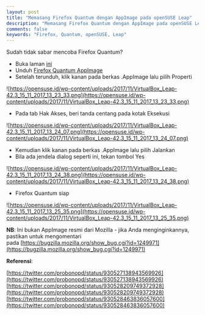 ```yaml
---
layout: post
title: "Memasang Firefox Quantum dengan AppImage pada openSUSE Leap"
description: "Memasang Firefox Quantum dengan AppImage pada openSUSE Leap"
comments: false
keywords: "Firefox, Quantum, openSUSE, Leap"
---
```


Sudah tidak sabar mencoba Firefox Quantum?

* Buka laman [ini](https://bintray.com/probono/AppImages/Firefox/57.0.glibc2.3.4#files)
* Unduh [Firefox Quantum AppImage](https://bintray.com/probono/AppImages/download_file?file_path=Firefox-57.0.glibc2.3.4-x86_64.AppImage)
* Setelah terunduh, klik kanan pada berkas .AppImage lalu pilih Properti

![https://opensuse.id/wp-content/uploads/2017/11/VirtualBox_Leap-42.3_15_11_2017_13_23_33.png](https://opensuse.id/wp-content/uploads/2017/11/VirtualBox_Leap-42.3_15_11_2017_13_23_33.png)

* Pada tab Hak Akses, beri tanda centang pada kotak Eksekusi

![https://opensuse.id/wp-content/uploads/2017/11/VirtualBox_Leap-42.3_15_11_2017_13_24_07.png](https://opensuse.id/wp-content/uploads/2017/11/VirtualBox_Leap-42.3_15_11_2017_13_24_07.png)

* Kemudian klik kanan pada berkas .AppImage lalu pilih Jalankan
* Bila ada jendela dialog seperti ini, tekan tombol Yes

![https://opensuse.id/wp-content/uploads/2017/11/VirtualBox_Leap-42.3_15_11_2017_13_24_38.png](https://opensuse.id/wp-content/uploads/2017/11/VirtualBox_Leap-42.3_15_11_2017_13_24_38.png)


* Firefox Quantum siap

![https://opensuse.id/wp-content/uploads/2017/11/VirtualBox_Leap-42.3_15_11_2017_13_25_35.png](https://opensuse.id/wp-content/uploads/2017/11/VirtualBox_Leap-42.3_15_11_2017_13_25_35.png)


**NB**: Ini bukan AppImage resmi dari Mozilla - jika Anda menginginkannya, pastikan untuk mengomentari pada [https://bugzilla.mozilla.org/show_bug.cgi?id=1249971](https://bugzilla.mozilla.org/show_bug.cgi?id=1249971)

**Referensi**:

[https://twitter.com/probonopd/status/930527138943569926](https://twitter.com/probonopd/status/930527138943569926)
[https://twitter.com/probonopd/status/930528209749372928](https://twitter.com/probonopd/status/930528209749372928)
[https://twitter.com/probonopd/status/930528463836057600](https://twitter.com/probonopd/status/930528463836057600)